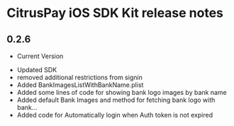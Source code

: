 CitrusPay iOS SDK Kit release notes
==============================================

0.2.6
-----

* Current Version
- Updated SDK
- removed additional restrictions from signin
- Added BankImagesListWithBankName.plist
- Added some lines of code for showing bank logo images by bank name
- Added default Bank Images and method for fetching bank logo with bank… 
- Added code for Automatically login when Auth token is not expired
